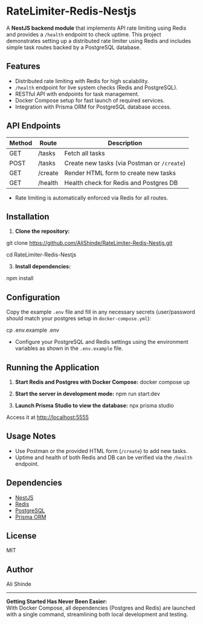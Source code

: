 # RateLimiter-Redis-Nestjs

A **NestJS backend module** that implements API rate limiting using Redis and provides a `/health` endpoint to check uptime. This project demonstrates setting up a distributed rate limiter using Redis and includes simple task routes backed by a PostgreSQL database.

## Features

- Distributed rate limiting with Redis for high scalability.
- `/health` endpoint for live system checks (Redis and PostgreSQL).
- RESTful API with endpoints for task management.
- Docker Compose setup for fast launch of required services.
- Integration with Prisma ORM for PostgreSQL database access.

## API Endpoints

| Method | Route        | Description                                  |
|--------|-------------|----------------------------------------------|
| GET    | /tasks      | Fetch all tasks                              |
| POST   | /tasks      | Create new tasks (via Postman or `/create`)  |
| GET    | /create     | Render HTML form to create new tasks         |
| GET    | /health     | Health check for Redis and Postgres DB       |

- Rate limiting is automatically enforced via Redis for all routes.

## Installation

1. **Clone the repository:**
   
git clone https://github.com/AliShinde/RateLimiter-Redis-Nestjs.git

cd RateLimiter-Redis-Nestjs

3. **Install dependencies:**
   
npm install


## Configuration

Copy the example `.env` file and fill in any necessary secrets (user/password should match your postgres setup in `docker-compose.yml`):

cp .env.example .env


- Configure your PostgreSQL and Redis settings using the environment variables as shown in the `.env.example` file.

## Running the Application

1. **Start Redis and Postgres with Docker Compose:**
docker compose up


2. **Start the server in development mode:**
npm run start:dev


3. **Launch Prisma Studio to view the database:**
npx prisma studio

Access it at [http://localhost:5555](http://localhost:5555)


## Usage Notes

- Use Postman or the provided HTML form (`/create`) to add new tasks.
- Uptime and health of both Redis and DB can be verified via the `/health` endpoint.

## Dependencies

- [NestJS](https://nestjs.com/)
- [Redis](https://redis.io/)
- [PostgreSQL](https://www.postgresql.org/)
- [Prisma ORM](https://www.prisma.io/)

## License

MIT

## Author

Ali Shinde

---

**Getting Started Has Never Been Easier:**  
With Docker Compose, all dependencies (Postgres and Redis) are launched with a single command, streamlining both local development and testing.

